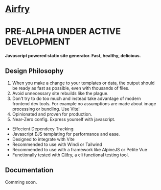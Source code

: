 # [Airfry](https://github.com/jaunt/airfry)

# PRE-ALPHA UNDER ACTIVE DEVELOPMENT

#### Javascript powered static site generator. Fast, healthy, delicious.

## Design Philosophy

1. When you make a change to your templates or data, the output should be ready as fast as possible, even with thousands of files.
2. Avoid unnecessary site rebuilds like the plague.
3. Don't try to do too much and instead take advantage of modern frontend dev tools. For example no assumptions are made about image processing or bundling. Use Vite!
4. Opinionated and proven for production.
5. Near-Zero config. Express yourself with javascript.

- Effecient Dependecy Tracking
- Javascript EJS templating for performance and ease.
- Designed to integrate with Vite
- Recommended to use with Windi or Tailwind
- Recommended to use with a framework like AlpineJS or Petite Vue
- Functionally tested with [Clifry](https://github.com/jaunt/clifry), a cli functional testing tool.

## Documentation

Comming soon.
